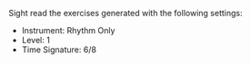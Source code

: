 Sight read the exercises generated with the following settings:

* Instrument: Rhythm Only
* Level: 1
* Time Signature: 6/8